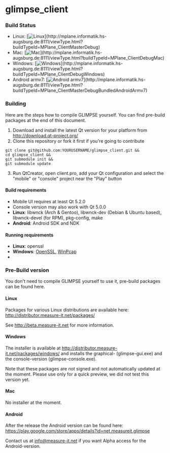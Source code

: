 glimpse_client
==============

### Build Status
* Linux: [![Linux](http://mplane.informatik.hs-augsburg.de:8111/app/rest/builds/buildType:(id:MPlane_ClientMasterDebug)/statusIcon)](http://mplane.informatik.hs-augsburg.de:8111/viewType.html?buildTypeId=MPlane_ClientMasterDebug)
* Mac: [![Mac](http://mplane.informatik.hs-augsburg.de:8111/app/rest/builds/buildType:(id:MPlane_ClientDebugMac)/statusIcon)](http://mplane.informatik.hs-augsburg.de:8111/viewType.html?buildTypeId=MPlane_ClientDebugMac)
* Windows: [![Windows](http://mplane.informatik.hs-augsburg.de:8111/app/rest/builds/buildType:(id:MPlane_ClientDebugWindows)/statusIcon)](http://mplane.informatik.hs-augsburg.de:8111/viewType.html?buildTypeId=MPlane_ClientDebugWindows) 
* Android armv7: [![Android armv7](http://mplane.informatik.hs-augsburg.de:8111/app/rest/builds/buildType:(id:MPlane_ClientMasterDebugBundledAndroidArmv7)/statusIcon)](http://mplane.informatik.hs-augsburg.de:8111/viewType.html?buildTypeId=MPlane_ClientMasterDebugBundledAndroidArmv7) 

### Building
Here are the steps how to compile GLIMPSE yourself. You can find pre-build packages at the end of this document.

1. Download and install the latest Qt version for your platform from http://download.qt-project.org/
2. Clone this repository or fork it first if you're going to contribute
```
git clone git@github.com:YOURUSERNAME/glimpse_client.git && 
cd glimpse_client &&
git submodule init && 
git submodule update
```
3. Run QtCreator, open client.pro, add your Qt configuration and select the "mobile" or "console" project near the "Play" button

#### Build requirements
* Mobile UI requires at least Qt 5.2.0
* Console version may also work with Qt 5.0.0
* **Linux**: libwnck (Arch & Gentoo), libwnck-dev (Debian & Ubuntu based), libwnck-devel (for RPM), pkg-config, make
* **Android**: Android SDK and NDK

#### Running requirements
* **Linux**: openssl
* **Windows**: [OpenSSL](http://slproweb.com/products/Win32OpenSSL.html), [WinPcap](http://www.winpcap.org/install/default.htm)
* 
### Pre-Build version
You don't need to compile GLIMPSE yourself to use it, pre-build packages can be found here.

#### Linux
Packages for various Linux distributions are available here: http://distributor.measure-it.net/packages/

See http://beta.measure-it.net for more information.

#### Windows
The installer is available at http://distributor.measure-it.net/packages/windows/ and installs the graphical- (glimpse-gui.exe) and the console-version (glimpse-console.exe). 

Note that these packages are not signed and not automatically updated at the moment. Please use only for a quick preview, we did not test this version yet.

#### Mac
No installer at the moment.

#### Android
After the release the Android version can be found here: https://play.google.com/store/apps/details?id=net.measureit.glimpse

Contact us at info@measure-it.net if you want Alpha access for the Android-version.
